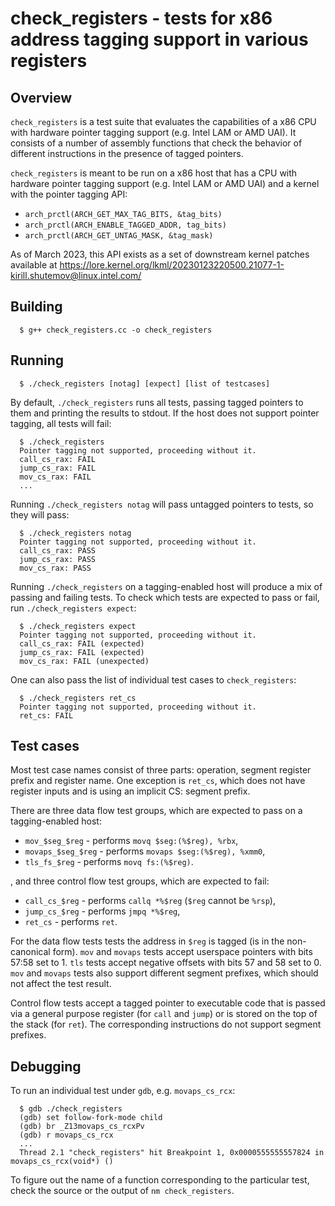 # check_registers - tests for x86 address tagging support in various registers

## Overview

`check_registers` is a test suite that evaluates the capabilities of a x86 CPU
with hardware pointer tagging support (e.g. Intel LAM or AMD UAI). It consists
of a number of assembly functions that check the behavior of different
instructions in the presence of tagged pointers.

`check_registers` is meant to be run on a x86 host that has a CPU with hardware
pointer tagging support (e.g. Intel LAM or AMD UAI) and a kernel with the
pointer tagging API:
 - `arch_prctl(ARCH_GET_MAX_TAG_BITS, &tag_bits)`
 - `arch_prctl(ARCH_ENABLE_TAGGED_ADDR, tag_bits)`
 - `arch_prctl(ARCH_GET_UNTAG_MASK, &tag_mask)`

As of March 2023, this API exists as a set of downstream kernel patches
available at
https://lore.kernel.org/lkml/20230123220500.21077-1-kirill.shutemov@linux.intel.com/

## Building

```
  $ g++ check_registers.cc -o check_registers
```

## Running

```
  $ ./check_registers [notag] [expect] [list of testcases]
```

By default, `./check_registers` runs all tests, passing tagged pointers to them
and printing the results to stdout. If the host does not support pointer
tagging, all tests will fail:

```
  $ ./check_registers 
  Pointer tagging not supported, proceeding without it.
  call_cs_rax: FAIL
  jump_cs_rax: FAIL
  mov_cs_rax: FAIL
  ...
```

Running `./check_registers notag` will pass untagged pointers to tests, so they
will pass:

```
  $ ./check_registers notag
  Pointer tagging not supported, proceeding without it.
  call_cs_rax: PASS
  jump_cs_rax: PASS
  mov_cs_rax: PASS
```

Running `./check_registers` on a tagging-enabled host will produce a mix of
passing and failing tests. To check which tests are expected to pass or fail,
run `./check_registers expect`:

```
  $ ./check_registers expect
  Pointer tagging not supported, proceeding without it.
  call_cs_rax: FAIL (expected)
  jump_cs_rax: FAIL (expected)
  mov_cs_rax: FAIL (unexpected)
```

One can also pass the list of individual test cases to `check_registers`:

```
  $ ./check_registers ret_cs
  Pointer tagging not supported, proceeding without it.
  ret_cs: FAIL
```

## Test cases

Most test case names consist of three parts: operation, segment register prefix
and register name. One exception is `ret_cs`, which does not have register
inputs and is using an implicit CS: segment prefix.

There are three data flow test groups, which are expected to pass on a
tagging-enabled host:
 - `mov_$seg_$reg` - performs `movq $seg:(%$reg), %rbx`,
 - `movaps_$seg_$reg` - performs `movaps $seg:(%$reg), %xmm0`,
 - `tls_fs_$reg` -   performs `movq fs:(%$reg)`.

, and three control flow test groups, which are expected to fail:
 - `call_cs_$reg` - performs `callq *%$reg` (`$reg` cannot be `%rsp`),
 - `jump_cs_$reg` - performs `jmpq *%$reg`,
 - `ret_cs`       - performs `ret`.

For the data flow tests tests the address in `$reg` is tagged (is in the
non-canonical form). `mov` and `movaps` tests accept userspace pointers
with bits 57:58 set to 1. `tls` tests accept negative offsets with bits
57 and 58 set to 0. `mov` and `movaps` tests also support different segment
prefixes, which should not affect the test result.

Control flow tests accept a tagged pointer to executable code that is passed via
a general purpose register (for `call` and `jump`) or is stored on the top of
the stack (for `ret`). The corresponding instructions do not support segment
prefixes.

## Debugging

To run an individual test under `gdb`, e.g. `movaps_cs_rcx`:

```
  $ gdb ./check_registers
  (gdb) set follow-fork-mode child
  (gdb) br _Z13movaps_cs_rcxPv
  (gdb) r movaps_cs_rcx
  ...
  Thread 2.1 "check_registers" hit Breakpoint 1, 0x0000555555557824 in movaps_cs_rcx(void*) ()
```

To figure out the name of a function corresponding to the particular test, check
the source or the output of `nm check_registers`.
